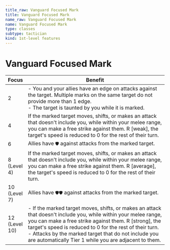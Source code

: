```yaml
---
title_raw: Vanguard Focused Mark
title: Vanguard Focused Mark
name_raw: Vanguard Focused Mark
name: Vanguard Focused Mark
type: classes
subtype: tactician
kind: 1st-level features
---
```


# Vanguard Focused Mark

<table style="width:99%;">
<colgroup>
<col style="width: 4%" />
<col style="width: 95%" />
</colgroup>
<thead>
<tr class="header">
<th>Focus</th>
<th>Benefit</th>
</tr>
</thead>
<tbody>
<tr class="odd">
<td>2</td>
<td>- You and your allies have an edge on attacks against the target. Multiple marks on the same target do not provide more than 1 edge.<br />
- The target is taunted by you while it is marked.</td>
</tr>
<tr class="even">
<td>4</td>
<td>If the marked target moves, shifts, or makes an attack that doesn't include you, while within your melee range, you can make a free strike against them. R [weak], the target's speed is reduced to 0 for the rest of their turn.</td>
</tr>
<tr class="odd">
<td>6</td>
<td>Allies have <code>🛡</code> against attacks from the marked target.</td>
</tr>
<tr class="even">
<td>8 (Level 4)</td>
<td>If the marked target moves, shifts, or makes an attack that doesn't include you, while within your melee range, you can make a free strike against them. R [average], the target's speed is reduced to 0 for the rest of their turn.</td>
</tr>
<tr class="odd">
<td>10 (Level 7)</td>
<td>Allies have <code>🛡🛡</code> against attacks from the marked target.</td>
</tr>
<tr class="even">
<td>12 (Level 10)</td>
<td>- If the marked target moves, shifts, or makes an attack that doesn't include you, while within your melee range, you can make a free strike against them. R [strong], the target's speed is reduced to 0 for the rest of their turn.<br />
- Attacks by the marked target that do not include you are automatically Tier 1 while you are adjacent to them.</td>
</tr>
</tbody>
</table>
